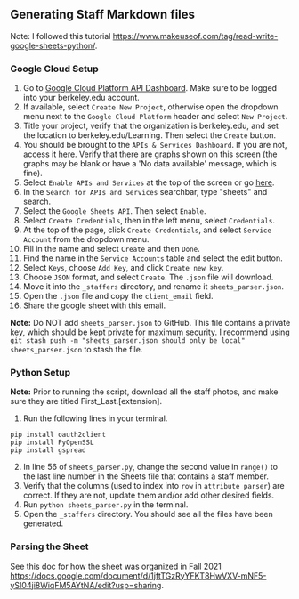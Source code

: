 ## Generating Staff Markdown files

Note: I followed this tutorial https://www.makeuseof.com/tag/read-write-google-sheets-python/.

### Google Cloud Setup

1. Go to [Google Cloud Platform API Dashboard](https://console.cloud.google.com/apis/dashboard). Make sure to be logged into your berkeley.edu account.
2. If available, select `Create New Project`, otherwise open the dropdown menu next to the `Google Cloud Platform` header and select `New Project`.
3. Title your project, verify that the organization is berkeley.edu, and set the location to berkeley.edu/Learning. Then select the `Create` button.
4. You should be brought to the `APIs & Services Dashboard`. If you are not, access it [here](https://console.cloud.google.com/apis/dashboard). Verify that there are graphs shown on this screen (the graphs may be blank or have a 'No data available' message, which is fine).
5. Select `Enable APIs and Services` at the top of the screen or go [here](https://console.cloud.google.com/apis/library).
6. In the `Search for APIs and Services` searchbar, type "sheets" and search.
7. Select the `Google Sheets API`. Then select `Enable`.
8. Select `Create Credentials`, then in the left menu, select `Credentials`.
9. At the top of the page, click `Create Credentials`, and select `Service Account` from the dropdown menu.
10. Fill in the name and select `Create` and then `Done`.
11. Find the name in the `Service Accounts` table and select the edit button.
12. Select `Keys`, choose `Add Key`, and click `Create new key`.
13. Choose `JSON` format, and select `Create`. The `.json` file will download.
14. Move it into the `_staffers` directory, and rename it `sheets_parser.json`.
15. Open the `.json` file and copy the `client_email` field.
16. Share the google sheet with this email.

**Note:** Do NOT add `sheets_parser.json` to GitHub. This file contains a private key, which should be kept private for maximum security. I recommend using `git stash push -m "sheets_parser.json should only be local" sheets_parser.json` to stash the file.

### Python Setup

**Note:** Prior to running the script, download all the staff photos, and make sure they are titled First_Last.[extension].

1. Run the following lines in your terminal.

```
pip install oauth2client
pip install PyOpenSSL
pip install gspread
```

2. In line 56 of `sheets_parser.py`, change the second value in `range()` to the last line number in the Sheets file that contains a staff member.
3. Verify that the columns (used to index into `row` in `attribute_parser`) are correct. If they are not, update them and/or add other desired fields.
4. Run `python sheets_parser.py` in the terminal.
5. Open the `_staffers` directory. You should see all the files have been generated.

### Parsing the Sheet
See this doc for how the sheet was organized in Fall 2021 https://docs.google.com/document/d/1jftTGzRyYFKT8HwVXV-mNF5-ySI04ji8WiqFM5AYtNA/edit?usp=sharing.
